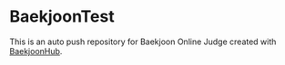 # BaekjoonTest
This is an auto push repository for Baekjoon Online Judge created with [BaekjoonHub](https://github.com/BaekjoonHub/BaekjoonHub).
